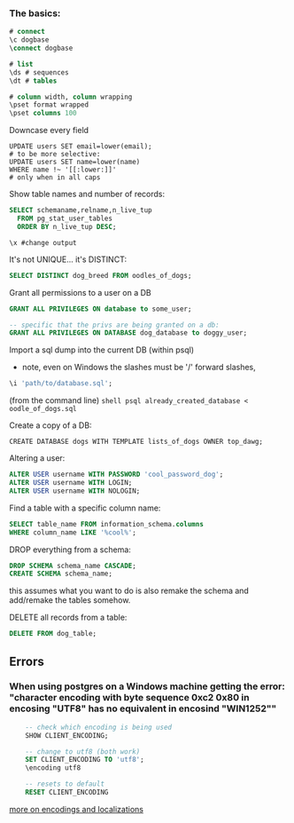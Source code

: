 ### The basics:
```sql
# connect
\c dogbase
\connect dogbase

# list
\ds # sequences
\dt # tables

# column width, column wrapping
\pset format wrapped
\pset columns 100 
```

Downcase every field
```
UPDATE users SET email=lower(email);
# to be more selective:
UPDATE users SET name=lower(name)
WHERE name !~ '[[:lower:]]'
# only when in all caps
```

Show table names and number of records:
```sql
SELECT schemaname,relname,n_live_tup 
  FROM pg_stat_user_tables 
  ORDER BY n_live_tup DESC;
```

```\x #change output```

It's not UNIQUE... it's DISTINCT:
```sql
SELECT DISTINCT dog_breed FROM oodles_of_dogs;
```

Grant all permissions to a user on a DB

```sql 
GRANT ALL PRIVILEGES ON database to some_user; 

-- specific that the privs are being granted on a db:
GRANT ALL PRIVILEGES ON DATABASE dog_database to doggy_user;
```

Import a sql dump into the current DB
(within psql)
* note, even on Windows the slashes must be '/' forward slashes,
```sql
\i 'path/to/database.sql';
```
(from the command line)
```shell psql already_created_database < oodle_of_dogs.sql```


Create a copy of a DB:
```
CREATE DATABASE dogs WITH TEMPLATE lists_of_dogs OWNER top_dawg;
```

Altering a user:
```sql
ALTER USER username WITH PASSWORD 'cool_password_dog';
ALTER USER username WITH LOGIN;
ALTER USER username WITH NOLOGIN;
```

Find a table with a specific column name:
```sql
SELECT table_name FROM information_schema.columns
WHERE column_name LIKE '%cool%';
```

DROP everything from a schema:
```sql
DROP SCHEMA schema_name CASCADE;
CREATE SCHEMA schema_name;
````
this assumes what you want to do is also remake the schema and add/remake the tables somehow.

DELETE all records from a table:
```sql
DELETE FROM dog_table;
```

## Errors
### When using postgres on a Windows machine getting the error: "character encoding with byte sequence 0xc2 0x80 in encosing "UTF8" has no equivalent in encosind "WIN1252""
```sql
	-- check which encoding is being used
	SHOW CLIENT_ENCODING;

	-- change to utf8 (both work)
	SET CLIENT_ENCODING TO 'utf8';
	\encoding utf8

	-- resets to default
	RESET CLIENT_ENCODING
```
[more on encodings and localizations](https://www.postgresql.org/docs/9.3/static/multibyte.html)


